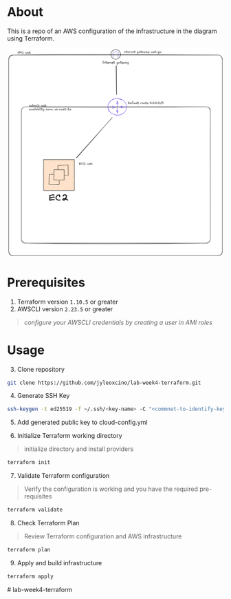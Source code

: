 # About

This is a repo of an AWS configuration of the infrastructure in the diagram using Terraform.

![](images/diagramwk4.png)


# Prerequisites

1. Terraform version `1.10.5` or greater
2. AWSCLI version `2.23.5` or greater
> *configure your AWSCLI credentials by creating a user in AMI roles*
# Usage

3. Clone repository
```bash
git clone https://github.com/jyleoxcino/lab-week4-terraform.git
```

4. Generate SSH Key
```bash
ssh-keygen -t ed25519 -f ~/.ssh/<key-name> -C "<commnet-to-identify-key>"
```

5. Add generated public key to cloud-config.yml

6. Initialize Terraform working directory
> initialize directory and install providers
```bash
terraform init
```

7. Validate Terraform configuration
> Verify the configuration is working and you have the required pre-requisites
```bash
terraform validate 
```

8. Check Terraform Plan
> Review Terraform configuration and AWS infrastructure
```bash
terraform plan
```

9. Apply and build infrastructure
```bash
terraform apply
```

#   l a b - w e e k 4 - t e r r a f o r m 
 
 